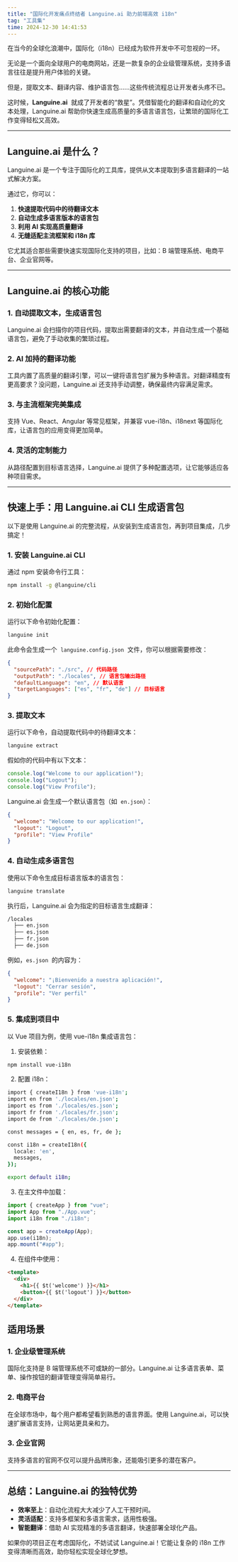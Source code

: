 ```yaml
---
title: "国际化开发痛点终结者 Languine.ai 助力前端高效 i18n"
tag: "工具集"
time: 2024-12-30 14:41:53
---
```


在当今的全球化浪潮中，国际化（i18n）已经成为软件开发中不可忽视的一环。

无论是一个面向全球用户的电商网站，还是一款复杂的企业级管理系统，支持多语言往往是提升用户体验的关键。

但是，提取文本、翻译内容、维护语言包……这些传统流程总让开发者头疼不已。

这时候，**Languine.ai**  就成了开发者的“救星”。凭借智能化的翻译和自动化的文本处理，Languine.ai 帮助你快速生成高质量的多语言语言包，让繁琐的国际化工作变得轻松又高效。

---

## Languine.ai 是什么？

Languine.ai 是一个专注于国际化的工具库，提供从文本提取到多语言翻译的一站式解决方案。

通过它，你可以：

1. **快速提取代码中的待翻译文本**
2. **自动生成多语言版本的语言包**
3. **利用 AI 实现高质量翻译**
4. **无缝适配主流框架和 i18n 库**

它尤其适合那些需要快速实现国际化支持的项目，比如：B 端管理系统、电商平台、企业官网等。

---

## Languine.ai 的核心功能

### 1\. 自动提取文本，生成语言包

Languine.ai 会扫描你的项目代码，提取出需要翻译的文本，并自动生成一个基础语言包，避免了手动收集的繁琐过程。

### 2\. AI 加持的翻译功能

工具内置了高质量的翻译引擎，可以一键将语言包扩展为多种语言。对翻译精度有更高要求？没问题，Languine.ai 还支持手动调整，确保最终内容满足需求。

### 3\. 与主流框架完美集成

支持 Vue、React、Angular 等常见框架，并兼容 vue-i18n、i18next 等国际化库，让语言包的应用变得更加简单。

### 4\. 灵活的定制能力

从路径配置到目标语言选择，Languine.ai 提供了多种配置选项，让它能够适应各种项目需求。

---

## 快速上手：用 Languine.ai CLI 生成语言包

以下是使用 Languine.ai 的完整流程，从安装到生成语言包，再到项目集成，几步搞定！

### 1\. 安装 Languine.ai CLI

通过 npm 安装命令行工具：

```sh
npm install -g @languine/cli
```

### 2\. 初始化配置

运行以下命令初始化配置：

```sh
languine init
```

此命令会生成一个  `languine.config.json`  文件，你可以根据需要修改：

```json
{
  "sourcePath": "./src", // 代码路径
  "outputPath": "./locales", // 语言包输出路径
  "defaultLanguage": "en", // 默认语言
  "targetLanguages": ["es", "fr", "de"] // 目标语言
}
```

### 3\. 提取文本

运行以下命令，自动提取代码中的待翻译文本：

```sh
languine extract
```

假如你的代码中有以下文本：

```js
console.log("Welcome to our application!");
console.log("Logout");
console.log("View Profile");
```

Languine.ai 会生成一个默认语言包（如  `en.json`）：

```json
{
  "welcome": "Welcome to our application!",
  "logout": "Logout",
  "profile": "View Profile"
}
```

### 4\. 自动生成多语言包

使用以下命令生成目标语言版本的语言包：

```sh
languine translate
```

执行后，Languine.ai 会为指定的目标语言生成翻译：

```sh
/locales
  ├── en.json
  ├── es.json
  ├── fr.json
  ├── de.json
```

例如，`es.json`  的内容为：

```json
{
  "welcome": "¡Bienvenido a nuestra aplicación!",
  "logout": "Cerrar sesión",
  "profile": "Ver perfil"
}
```

### 5\. 集成到项目中

以 Vue 项目为例，使用 vue-i18n 集成语言包：

1. 安装依赖：

```sh
npm install vue-i18n
```

2. 配置 i18n：

```sh
import { createI18n } from 'vue-i18n';
import en from './locales/en.json';
import es from './locales/es.json';
import fr from './locales/fr.json';
import de from './locales/de.json';

const messages = { en, es, fr, de };

const i18n = createI18n({
  locale: 'en',
  messages,
});

export default i18n;
```

3. 在主文件中加载：

```js
import { createApp } from "vue";
import App from "./App.vue";
import i18n from "./i18n";

const app = createApp(App);
app.use(i18n);
app.mount("#app");
```

4. 在组件中使用：

```html
<template>
  <div>
    <h1>{{ $t('welcome') }}</h1>
    <button>{{ $t('logout') }}</button>
  </div>
</template>
```

## **适用场景**

### **1\. 企业级管理系统**

国际化支持是 B 端管理系统不可或缺的一部分。Languine.ai 让多语言表单、菜单、操作按钮的翻译管理变得简单易行。

### **2\. 电商平台**

在全球市场中，每个用户都希望看到熟悉的语言界面。使用 Languine.ai，可以快速扩展语言支持，让网站更具亲和力。

### **3\. 企业官网**

支持多语言的官网不仅可以提升品牌形象，还能吸引更多的潜在客户。

---

## **总结：Languine.ai 的独特优势**

- **效率至上**：自动化流程大大减少了人工干预时间。
- **灵活适配**：支持多框架和多语言需求，适用性极强。
- **智能翻译**：借助 AI 实现精准的多语言翻译，快速部署全球化产品。

如果你的项目正在考虑国际化，不妨试试 Languine.ai！它能让复杂的 i18n 工作变得清晰而高效，助你轻松实现全球化梦想。
